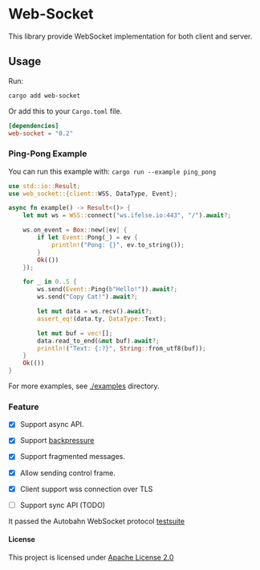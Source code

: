 # Web-Socket

This library provide WebSocket implementation for both client and server.

## Usage

Run:

```txt
cargo add web-socket
```

Or add this to your `Cargo.toml` file.

```toml
[dependencies]
web-socket = "0.2"
```

### Ping-Pong Example

You can run this example with: `cargo run --example ping_pong`

```rust no_run
use std::io::Result;
use web_socket::{client::WSS, DataType, Event};

async fn example() -> Result<()> {
    let mut ws = WSS::connect("ws.ifelse.io:443", "/").await?;

    ws.on_event = Box::new(|ev| {
        if let Event::Pong(_) = ev {
            println!("Pong: {}", ev.to_string());
        }
        Ok(())
    });

    for _ in 0..5 {
        ws.send(Event::Ping(b"Hello!")).await?;
        ws.send("Copy Cat!").await?;

        let mut data = ws.recv().await?;
        assert_eq!(data.ty, DataType::Text);

        let mut buf = vec![];
        data.read_to_end(&mut buf).await?;
        println!("Text: {:?}", String::from_utf8(buf));
    }
    Ok(())
}
```

For more examples, see [./examples](https://github.com/nurmohammed840/websocket.rs/tree/master/examples) directory.

### Feature

- [x]  Support async API.
- [x]  Support [backpressure](https://developer.mozilla.org/en-US/docs/Web/API/Streams_API/Concepts#backpressure)
- [x]  Support fragmented messages.
- [x]  Allow sending control frame.
- [x]  Client support wss connection over TLS
- [ ]  Support sync API (TODO)


It passed the Autobahn WebSocket protocol [testsuite](https://github.com/crossbario/autobahn-testsuite)

#### License

This project is licensed under [Apache License 2.0](https://github.com/nurmohammed840/websocket.rs/blob/master/LICENSE)